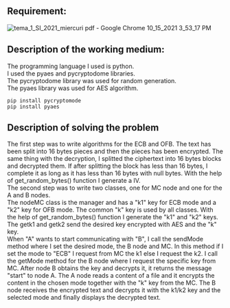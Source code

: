 ## Requirement: ##
![tema_1_SI_2021_miercuri pdf - Google Chrome 10_15_2021 3_53_17 PM](https://user-images.githubusercontent.com/79144278/137490103-66dbf1fd-158e-431f-a19a-9a802ab661a4.png)
## Description of the working medium: ##
The programming language I used is python. <br />
I used the pyaes and pycryptodome libraries. <br />
The pycryptodome library was used for random generation. <br /> 
The pyaes library was used for AES algorithm.
```
pip install pycryptomode
pip install pyaes
```
## Description of solving the problem ##
The first step was to write algorithms for the ECB and OFB. The text has been split into 16 bytes pieces and then the pieces has been encrypted. The same thing with the decryption, I splitted the ciphertext into 16 bytes blocks and decrypted them. If after splitting the block has less than 16 bytes, I complete it as long as it has less than 16 bytes with null bytes. With the help of get_random_bytes() function I generate a IV. <br />
The second step was to write two classes, one for MC node and one for the A and B nodes. <br />
The nodeMC class is the manager and has a "k1" key for ECB mode and a "k2" key for OFB mode. The common "k" key is used by all classes. With the help of get_random_bytes() function I generate the "k1" and "k2" keys. The getk1 and getk2 send the desired key encrypted with AES and the "k" key. <br />
When "A" wants to start communicating with "B", I call the sendMode method where I set the desired mode, the B node and MC. In this method if I set the mode to "ECB" I request from MC the k1 else I request the k2. I call the getMode method for the B node where I request the specific key from MC. After node B obtains the key and decrypts it, it returns the message "start" to node A. The A node reads a content of a file and it encrypts the content in the chosen mode together with the "k" key from the MC. The B node receives the encrypted text and decrypts it with the k1/k2 key and the selected mode and finally displays the decrypted text.
